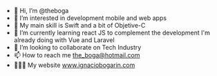 - 👋 Hi, I’m @theboga
- 👀 I’m interested in development mobile and web apps 
-  My main skill is Swift and a bit of Objetive-C
- 🌱 I’m currently learning react JS to complement the development I'm already doing with Vue and Laravel
- 💞️ I’m looking to collaborate on Tech Industry
- 📫 How to reach me the_boga@hotmail.com
- 👨🏾‍💻 My website  www.ignaciobogarin.com

<!---
theboga/theboga is a ✨ special ✨ repository because its `README.md` (this file) appears on your GitHub profile.
You can click the Preview link to take a look at your changes.
--->
